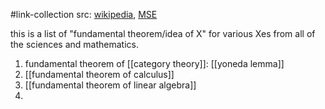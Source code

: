 #link-collection 
src: [wikipedia](https://en.wikipedia.org/wiki/List_of_theorems_called_fundamental), [MSE](https://math.stackexchange.com/a/947466/531886) 

this is a list of "fundamental theorem/idea of X" for various Xes from all of the sciences and mathematics.


1. fundamental theorem of [[category theory]]: [[yoneda lemma]]
2. [[fundamental theorem of calculus]]
3. [[fundamental theorem of linear algebra]]
4. 